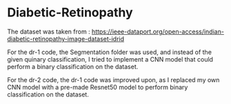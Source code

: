 # Diabetic-Retinopathy

The dataset was taken from : https://ieee-dataport.org/open-access/indian-diabetic-retinopathy-image-dataset-idrid

For the dr-1 code, the Segmentation folder was used, and instead of the given quinary classification, I tried to implement a CNN model that could perform a binary classification on the dataset. 

For the dr-2 code, the dr-1 code was improved upon, as I replaced my own CNN model with a pre-made Resnet50 model to perform binary classification on the dataset. 
